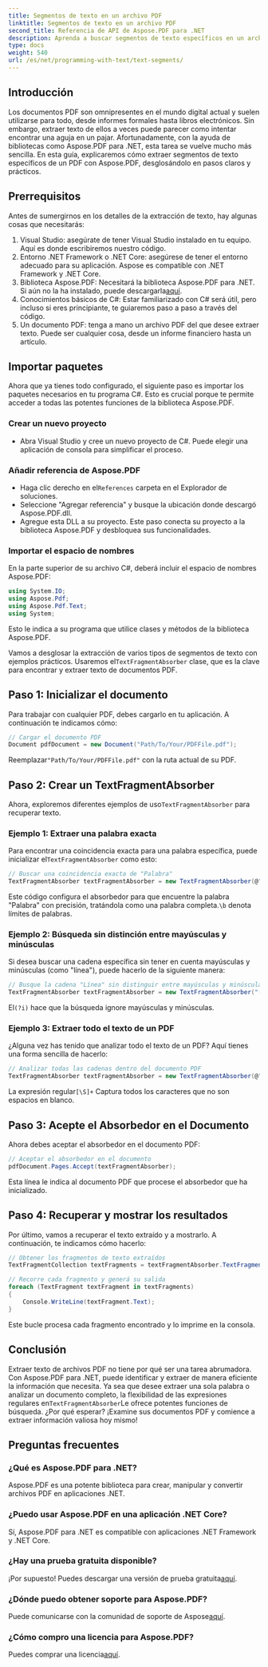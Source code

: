 ```yaml
---
title: Segmentos de texto en un archivo PDF
linktitle: Segmentos de texto en un archivo PDF
second_title: Referencia de API de Aspose.PDF para .NET
description: Aprenda a buscar segmentos de texto específicos en un archivo PDF utilizando expresiones regulares en Aspose.PDF para .NET.
type: docs
weight: 540
url: /es/net/programming-with-text/text-segments/
---
```

## Introducción

Los documentos PDF son omnipresentes en el mundo digital actual y suelen utilizarse para todo, desde informes formales hasta libros electrónicos. Sin embargo, extraer texto de ellos a veces puede parecer como intentar encontrar una aguja en un pajar. Afortunadamente, con la ayuda de bibliotecas como Aspose.PDF para .NET, esta tarea se vuelve mucho más sencilla. En esta guía, explicaremos cómo extraer segmentos de texto específicos de un PDF con Aspose.PDF, desglosándolo en pasos claros y prácticos. 

## Prerrequisitos

Antes de sumergirnos en los detalles de la extracción de texto, hay algunas cosas que necesitarás:

1. Visual Studio: asegúrate de tener Visual Studio instalado en tu equipo. Aquí es donde escribiremos nuestro código.
2. Entorno .NET Framework o .NET Core: asegúrese de tener el entorno adecuado para su aplicación. Aspose es compatible con .NET Framework y .NET Core.
3.  Biblioteca Aspose.PDF: Necesitará la biblioteca Aspose.PDF para .NET. Si aún no la ha instalado, puede descargarla[aquí](https://releases.aspose.com/pdf/net/).
4. Conocimientos básicos de C#: Estar familiarizado con C# será útil, pero incluso si eres principiante, te guiaremos paso a paso a través del código.
5. Un documento PDF: tenga a mano un archivo PDF del que desee extraer texto. Puede ser cualquier cosa, desde un informe financiero hasta un artículo.

## Importar paquetes

Ahora que ya tienes todo configurado, el siguiente paso es importar los paquetes necesarios en tu programa C#. Esto es crucial porque te permite acceder a todas las potentes funciones de la biblioteca Aspose.PDF.

### Crear un nuevo proyecto

- Abra Visual Studio y cree un nuevo proyecto de C#. Puede elegir una aplicación de consola para simplificar el proceso.

### Añadir referencia de Aspose.PDF

-  Haga clic derecho en el`References` carpeta en el Explorador de soluciones.
- Seleccione "Agregar referencia" y busque la ubicación donde descargó Aspose.PDF.dll.
- Agregue esta DLL a su proyecto. Este paso conecta su proyecto a la biblioteca Aspose.PDF y desbloquea sus funcionalidades.

### Importar el espacio de nombres

En la parte superior de su archivo C#, deberá incluir el espacio de nombres Aspose.PDF:

```csharp
using System.IO;
using Aspose.Pdf;
using Aspose.Pdf.Text;
using System;
```
Esto le indica a su programa que utilice clases y métodos de la biblioteca Aspose.PDF.

Vamos a desglosar la extracción de varios tipos de segmentos de texto con ejemplos prácticos. Usaremos el`TextFragmentAbsorber` clase, que es la clave para encontrar y extraer texto de documentos PDF.

## Paso 1: Inicializar el documento

Para trabajar con cualquier PDF, debes cargarlo en tu aplicación. A continuación te indicamos cómo:

```csharp
// Cargar el documento PDF
Document pdfDocument = new Document("Path/To/Your/PDFFile.pdf");
```
 Reemplazar`"Path/To/Your/PDFFile.pdf"` con la ruta actual de su PDF.

## Paso 2: Crear un TextFragmentAbsorber

 Ahora, exploremos diferentes ejemplos de uso`TextFragmentAbsorber` para recuperar texto.

### Ejemplo 1: Extraer una palabra exacta

 Para encontrar una coincidencia exacta para una palabra específica, puede inicializar el`TextFragmentAbsorber` como esto:

```csharp
// Buscar una coincidencia exacta de "Palabra"
TextFragmentAbsorber textFragmentAbsorber = new TextFragmentAbsorber(@"\bWord\b", new TextSearchOptions(true));
```
 Este código configura el absorbedor para que encuentre la palabra "Palabra" con precisión, tratándola como una palabra completa.`\b` denota límites de palabras.

### Ejemplo 2: Búsqueda sin distinción entre mayúsculas y minúsculas

Si desea buscar una cadena específica sin tener en cuenta mayúsculas y minúsculas (como "línea"), puede hacerlo de la siguiente manera:

```csharp
// Busque la cadena "Línea" sin distinguir entre mayúsculas y minúsculas
TextFragmentAbsorber textFragmentAbsorber = new TextFragmentAbsorber("(?i)Line", new TextSearchOptions(true));
```
 El`(?i)` hace que la búsqueda ignore mayúsculas y minúsculas. 

### Ejemplo 3: Extraer todo el texto de un PDF

¿Alguna vez has tenido que analizar todo el texto de un PDF? Aquí tienes una forma sencilla de hacerlo:

```csharp
// Analizar todas las cadenas dentro del documento PDF
TextFragmentAbsorber textFragmentAbsorber = new TextFragmentAbsorber(@"[\S]+");
```
 La expresión regular`[\S]+` Captura todos los caracteres que no son espacios en blanco. 

## Paso 3: Acepte el Absorbedor en el Documento

Ahora debes aceptar el absorbedor en el documento PDF:

```csharp
// Aceptar el absorbedor en el documento
pdfDocument.Pages.Accept(textFragmentAbsorber);
```
Esta línea le indica al documento PDF que procese el absorbedor que ha inicializado.

## Paso 4: Recuperar y mostrar los resultados

Por último, vamos a recuperar el texto extraído y a mostrarlo. A continuación, te indicamos cómo hacerlo:

```csharp
// Obtener los fragmentos de texto extraídos
TextFragmentCollection textFragments = textFragmentAbsorber.TextFragments;

// Recorre cada fragmento y generá su salida
foreach (TextFragment textFragment in textFragments)
{
    Console.WriteLine(textFragment.Text);
}
```
Este bucle procesa cada fragmento encontrado y lo imprime en la consola.

## Conclusión

 Extraer texto de archivos PDF no tiene por qué ser una tarea abrumadora. Con Aspose.PDF para .NET, puede identificar y extraer de manera eficiente la información que necesita. Ya sea que desee extraer una sola palabra o analizar un documento completo, la flexibilidad de las expresiones regulares en`TextFragmentAbsorber`Le ofrece potentes funciones de búsqueda. ¿Por qué esperar? ¡Examine sus documentos PDF y comience a extraer información valiosa hoy mismo!

## Preguntas frecuentes

### ¿Qué es Aspose.PDF para .NET?
Aspose.PDF es una potente biblioteca para crear, manipular y convertir archivos PDF en aplicaciones .NET.

### ¿Puedo usar Aspose.PDF en una aplicación .NET Core?
Sí, Aspose.PDF para .NET es compatible con aplicaciones .NET Framework y .NET Core.

### ¿Hay una prueba gratuita disponible?
 ¡Por supuesto! Puedes descargar una versión de prueba gratuita[aquí](https://releases.aspose.com/).

### ¿Dónde puedo obtener soporte para Aspose.PDF?
 Puede comunicarse con la comunidad de soporte de Aspose[aquí](https://forum.aspose.com/c/pdf/10).

### ¿Cómo compro una licencia para Aspose.PDF?
 Puedes comprar una licencia[aquí](https://purchase.aspose.com/buy).